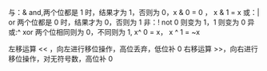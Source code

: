 与：& and,两个位都是 1 时，结果才为 1，否则为 0，x & 0 = 0 ， x & 1 = x
或：| or  两个位都是 0 时，结果才为 0，否则为 1
非：! not 0 则变为 1，1 则变为 0
异或:^ xor 两个位相同则为 0，不同则为 1, x^ 0 = x​ ， x ^ 1 = ~x

左移运算 << ，向左进行移位操作，高位丢弃，低位补 0
右移运算 >>，向右进行移位操作，对无符号数，高位补 0